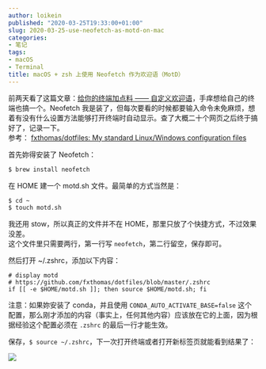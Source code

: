 ```yaml
---
author: loikein
published: "2020-03-25T19:33:00+01:00"
slug: 2020-03-25-use-neofetch-as-motd-on-mac
categories:
- 笔记
tags:
- macOS
- Terminal
title: macOS + zsh 上使用 Neofetch 作为欢迎语（MotD）
---
```

前两天看了这篇文章：[给你的终端加点料 —— 自定义欢迎语](https://sspai.com/post/59297)，手痒想给自己的终端也搞一个。Neofetch 我是装了，但每次要看的时候都要输入命令未免麻烦，想着有没有什么设置方法能够打开终端时自动显示。查了大概二十个网页之后终于搞好了，记录一下。  
参考： [fxthomas/dotfiles: My standard Linux/Windows configuration
files](https://github.com/fxthomas/dotfiles)  
  
首先妳得安装了 Neofetch：

```sh
$ brew install neofetch
```

在 HOME 建一个 motd.sh 文件。最简单的方式当然是：

```sh
$ cd ~
$ touch motd.sh
```

我还用 stow，所以真正的文件并不在
HOME，那里只放了个快捷方式，不过效果没差。  
这个文件里只需要两行，第一行写 `neofetch`，第二行留空，保存即可。  
  
然后打开 ~/.zshrc，添加以下内容：  

```zshrc
# display motd
# https://github.com/fxthomas/dotfiles/blob/master/.zshrc
if [[ -e $HOME/motd.sh ]]; then source $HOME/motd.sh; fi
```


注意：如果妳安装了 conda，并且使用 `CONDA_AUTO_ACTIVATE_BASE=false`
这个配置，那么刚才添加的内容（事实上，任何其他内容）应该放在它的上面，因为根据经验这个配置必须在
`.zshrc` 的最后一行才能生效。  
  
保存，`$ source ~/.zshrc`，下一次打开终端或者打开新标签页就能看到结果了：  

[![](../images/thumbnails/2020-03-25-mac-zsh-shang-shi-yong-neofetch-zuo-wei-huan-ying-yu-motd-%25E6%2588%25AA%25E5%25B1%258F2020-03-2519.26.16.png)](../images/2020-03-25-mac-zsh-shang-shi-yong-neofetch-zuo-wei-huan-ying-yu-motd-%25E6%2588%25AA%25E5%25B1%258F2020-03-2519.26.16.png)
